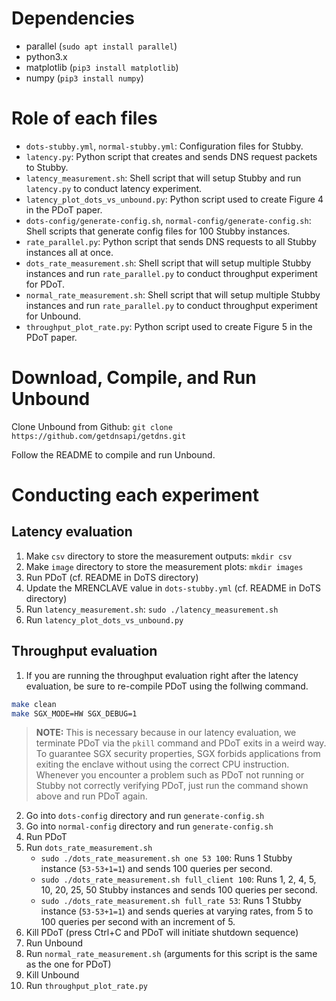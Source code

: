 # Dependencies
 - parallel (`sudo apt install parallel`)
 - python3.x
 - matplotlib (`pip3 install matplotlib`)
 - numpy (`pip3 install numpy`)

# Role of each files
 - `dots-stubby.yml`, `normal-stubby.yml`: Configuration files for Stubby.
 - `latency.py`: Python script that creates and sends DNS request packets to Stubby.
 - `latency_measurement.sh`: Shell script that will setup Stubby and run `latency.py` to conduct latency experiment.
 - `latency_plot_dots_vs_unbound.py`: Python script used to create Figure 4 in the PDoT paper.
 - `dots-config/generate-config.sh`, `normal-config/generate-config.sh`: Shell scripts that generate config files for 100 Stubby instances.
 - `rate_parallel.py`: Python script that sends DNS requests to all Stubby instances all at once.
 - `dots_rate_measurement.sh`: Shell script that will setup multiple Stubby instances and run `rate_parallel.py` to conduct throughput experiment for PDoT.
 - `normal_rate_measurement.sh`: Shell script that will setup multiple Stubby instances and run `rate_parallel.py` to conduct throughput experiment for Unbound.
 - `throughput_plot_rate.py`: Python script used to create Figure 5 in the PDoT paper.

# Download, Compile, and Run Unbound
Clone Unbound from Github: `git clone https://github.com/getdnsapi/getdns.git`

Follow the README to compile and run Unbound.

# Conducting each experiment
## Latency evaluation
 1. Make `csv` directory to store the measurement outputs: `mkdir csv`
 2. Make `image` directory to store the measurement plots: `mkdir images`
 3. Run PDoT (cf. README in DoTS directory)
 4. Update the MRENCLAVE value in `dots-stubby.yml` (cf. README in DoTS directory)
 5. Run `latency_measurement.sh`: `sudo ./latency_measurement.sh`
 6. Run `latency_plot_dots_vs_unbound.py`

## Throughput evaluation
 1. If you are running the throughput evaluation right after the latency evaluation, be sure to re-compile PDoT using the follwing command.
 ```bash
 make clean
 make SGX_MODE=HW SGX_DEBUG=1
 ```
 > **NOTE:** This is necessary because in our latency evaluation, we terminate PDoT via the `pkill` command and PDoT exits in a weird way. To guarantee SGX security properties, SGX forbids applications from exiting the enclave without using the correct CPU instruction. Whenever you encounter a problem such as PDoT not running or Stubby not correctly verifying PDoT, just run the command shown above and run PDoT again.
 2. Go into `dots-config` directory and run `generate-config.sh`
 3. Go into `normal-config` directory and run `generate-config.sh`
 4. Run PDoT
 5. Run `dots_rate_measurement.sh`
     - `sudo ./dots_rate_measurement.sh one 53 100`: Runs 1 Stubby instance (`53-53+1=1`) and sends 100 queries per second.
     - `sudo ./dots_rate_measurement.sh full_client 100`: Runs 1, 2, 4, 5, 10, 20, 25, 50 Stubby instances and sends 100 queries per second.
     - `sudo ./dots_rate_measurement.sh full_rate 53`: Runs 1 Stubby instance (`53-53+1=1`) and sends queries at varying rates, from 5 to 100 queries per second with an increment of 5.
 6. Kill PDoT (press Ctrl+C and PDoT will initiate shutdown sequence)
 7. Run Unbound
 8. Run `normal_rate_measurement.sh` (arguments for this script is the same as the one for PDoT)
 9. Kill Unbound
 10. Run `throughput_plot_rate.py`